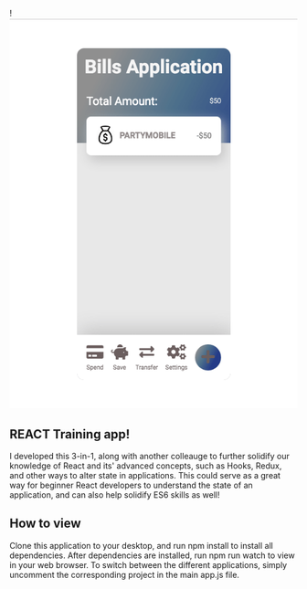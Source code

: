 !![](assets/img/react-training.png)


## REACT Training app!

I developed this 3-in-1, along with another colleauge to further solidify our knowledge of React and its' advanced concepts, such as Hooks, Redux, and other ways to alter state in applications. This could serve as a great way for beginner React developers to understand the state of an application, and can also help solidify ES6 skills as well!

## How to view

Clone this application to your desktop, and run npm install to install all dependencies.
After dependencies are installed, run npm run watch to view in your web browser. To switch between the different applications, simply uncomment the corresponding project in the main app.js file.

